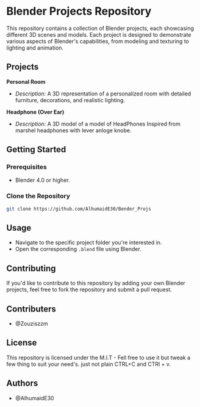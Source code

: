
# Blender Projects Repository

This repository contains a collection of Blender projects, each showcasing different 3D scenes and models. Each project is designed to demonstrate various aspects of Blender's capabilities, from modeling and texturing to lighting and animation.

## Projects

**Personal Room**
   - *Description:* A 3D representation of a personalized room with detailed furniture, decorations, and realistic lighting.

**Headphone (Over Ear)**
   - *Description:* A 3D model of a model of HeadPhones Inspired from marshel headphones with lever anloge knobe.

## Getting Started

### Prerequisites

- Blender 4.0 or higher.

### Clone the Repository

```bash
git clone https://github.com/AlhumaidE30/Bender_Projs
```
## Usage

- Navigate to the specific project folder you're interested in.
- Open the corresponding `.blend` file using Blender.

## Contributing

If you'd like to contribute to this repository by adding your own Blender projects, feel free to fork the repository and submit a pull request.

## Contributers

- @Zouziszzm

## License

This repository is licensed under the M.I.T -
Fell free to use it but tweak a few thing to suit your need's. just not plain CTRL+C and CTRl + v.

## Authors

- @AlhumaidE30
